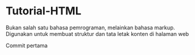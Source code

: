 # Tutorial-HTML
Bukan salah satu bahasa pemrograman, melainkan bahasa markup. Digunakan untuk membuat struktur dan tata letak konten di halaman web

Commit pertama 